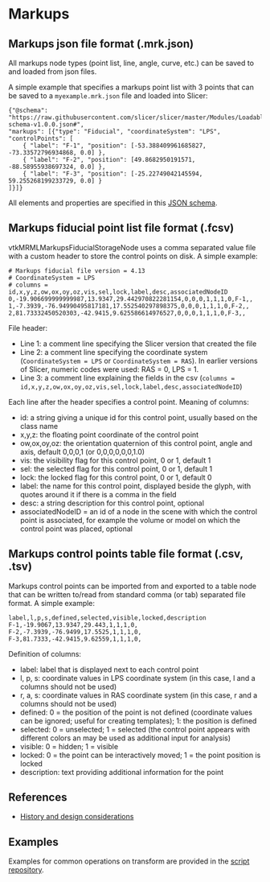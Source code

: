 # Markups

## Markups json file format (.mrk.json)

All markups node types (point list, line, angle, curve, etc.) can be saved to and loaded from json files.

A simple example that specifies a markups point list with 3 points that can be saved to a `myexample.mrk.json` file and loaded into Slicer:

```
{"@schema": "https://raw.githubusercontent.com/slicer/slicer/master/Modules/Loadable/Markups/Resources/Schema/markups-schema-v1.0.0.json#",
"markups": [{"type": "Fiducial", "coordinateSystem": "LPS", "controlPoints": [
    { "label": "F-1", "position": [-53.388409961685827, -73.33572796934868, 0.0] },
    { "label": "F-2", "position": [49.8682950191571, -88.58955938697324, 0.0] },
    { "label": "F-3", "position": [-25.22749042145594, 59.255268199233729, 0.0] }
]}]}
```

All elements and properties are specified in this [JSON schema](https://github.com/Slicer/Slicer/blob/master/Modules/Loadable/Markups/Resources/Schema/markups-schema-v1.0.0.json).


## Markups fiducial point list file format (.fcsv)

vtkMRMLMarkupsFiducialStorageNode uses a comma separated value file with a custom header to store the control points on disk. A simple example:

```
# Markups fiducial file version = 4.13
# CoordinateSystem = LPS
# columns = id,x,y,z,ow,ox,oy,oz,vis,sel,lock,label,desc,associatedNodeID
0,-19.906699999999987,13.9347,29.442970822281154,0,0,0,1,1,1,0,F-1,,
1,-7.3939,-76.94990495817181,17.552540297898375,0,0,0,1,1,1,0,F-2,,
2,81.73332450520303,-42.9415,9.625586614976527,0,0,0,1,1,1,0,F-3,,
```

File header:
- Line 1: a comment line specifying the Slicer version that created the file
- Line 2: a comment line specifying the coordinate system (`CoordinateSystem = LPS` or `CoordinateSystem = RAS`). In earlier versions of Slicer, numeric codes were used: RAS = 0, LPS = 1.
- Line 3: a comment line explaining the fields in the csv (`columns = id,x,y,z,ow,ox,oy,oz,vis,sel,lock,label,desc,associatedNodeID`)

Each line after the header specifies a control point. Meaning of columns:
- id: a string giving a unique id for this control point, usually based on the class name
- x,y,z: the floating point coordinate of the control point
- ow,ox,oy,oz: the orientation quaternion of this control point, angle and axis, default 0,0,0,1 (or 0,0,0,0,0,0,1.0)
- vis: the visibility flag for this control point, 0 or 1, default 1
- sel: the selected flag for this control point, 0 or 1, default 1
- lock: the locked flag for this control point, 0 or 1, default 0
- label: the name for this control point, displayed beside the glyph, with quotes around it if there is a comma in the field
- desc: a string description for this control point, optional
- associatedNodeID = an id of a node in the scene with which the control point is associated, for example the volume or model on which the control point was placed, optional

## Markups control points table file format (.csv, .tsv)

Markups control points can be imported from and exported to a table node that can be written to/read from standard comma (or tab) separated file format. A simple example:

```
label,l,p,s,defined,selected,visible,locked,description
F-1,-19.9067,13.9347,29.443,1,1,1,0,
F-2,-7.3939,-76.9499,17.5525,1,1,1,0,
F-3,81.7333,-42.9415,9.62559,1,1,1,0,
```

Definition of columns:
- label: label that is displayed next to each control point
- l, p, s: coordinate values in LPS coordinate system (in this case, l and a columns should not be used)
- r, a, s: coordinate values in RAS coordinate system (in this case, r and a columns should not be used)
- defined: 0 = the position of the point is not defined (coordinate values can be ignored; useful for creating templates); 1: the position is defined
- selected: 0 = unselected; 1 = selected (the control point appears with different colors an may be used as additional input for analysis)
- visible: 0 = hidden; 1 = visible
- locked: 0 = the point can be interactively moved; 1 = the point position is locked
- description: text providing additional information for the point

## References

- [History and design considerations](https://www.slicer.org/wiki/Documentation/Labs/Improving_Markups)

## Examples

Examples for common operations on transform are provided in the [script repository](../script_repository.md#markups).
